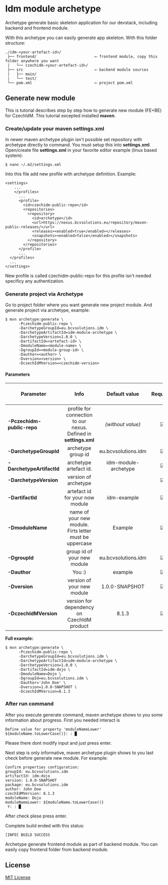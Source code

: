 # Idm module archetype
Archetype generate basic skeleton application for our devstack, including backend and frontend module.

With this archetype you can easily generate app skeleton. With this folder structure:

```
./idm-<your-artefact-id>/
 ├── frontend/                          ⟵ frontend module, copy this folder anywhere you want
 |   └── czechidm-<your-artefact-id>/
 ├── src                                ⟵ backend module sources
 |   ├── main/
 |   └── test/
 └── pom.xml                            ⟵ project pom.xml
```

## Generate new module
This is tutorial describes step by step how to generate new module (FE+BE) for CzechIdM. This tutorial excepted installed **maven**.

### Create/update your maven settings.xml

In newer maven archetype plugin isn't possible set repository with archetype directly to command. You must setup this into **settings.xml**. Open/create file **settings.xml** in your favorite editor example (linux based system):

``$ nano ~/.m2/settings.xml``

Into this file add new profile with archetype definition. Example:

```
<settings>
    ...
    </profiles>
      ...
      <profile>
        <id>czechidm-public-repo</id>
        <repositories>
          <repository>
            <id>archetype</id>
            <url>https://nexus.bcvsolutions.eu/repository/maven-public-releases/</url>
            <releases><enabled>true</enabled></releases>
            <snapshots><enabled>false</enabled></snapshots>
          </repository>
        </repositories>
      </profile>
      ...
  </profiles>
  ...
</settings>

```

New profile is called czechidm-public-repo for this profile isn't needed specificy any authentization.

### Generate project via Archetype

Go to project folder where you want generate new project module. And generate project via archetype, example:

```
$ mvn archetype:generate \
      -Pczechidm-public-repo \
      -DarchetypeGroupId=eu.bcvsolutions.idm \
      -DarchetypeArtifactId=idm-module-archetype \
      -DarchetypeVersion=1.0.0 \
      -DartifactId=<artefact-id> \
      -DmoduleName=<module-name> \
      -DgroupId=<module-group-id> \
      -Dauthor=<author> \
      -Dversion=<version> \
      -DczechIdMVersion=<czechidm-version>
```
#### Parameters

| Parameter   |      Info      |      Default value      |      Required     |      You can modify     |
|----------|:-------------:|:-------------:|:-------------:|:-------------:|
| **-Pczechidm-public-repo** | profile for connection to our nexus. Defined in **settings.xml**  | *(without value)* | ☑ | ☐ |
| **-DarchetypeGroupId** |  archetype group id  | eu.bcvsolutions.idm  | ☑  | ☐ |
| **-DarchetypeArtifactId**  |  archetype artefact id.  | idm-module-archetype  | ☑  | ☐ |
| **-DarchetypeVersion**   | version of archetype  |   | ☑  | ☑ |
| **-DartifactId**   | artefact id for your now module  | idm-example  | ☑  | ☑ |
| **-DmoduleName**   | name of your new module. Firts letter must be uppercase  | Example  | ☑  | ☑ |
| **-DgroupId**   | group id of your new module  | eu.bcvsolutions.idm  | ☑  | ☑ |
| **-Dauthor**   | You :)  | example  |  ☑ | ☑ |
| **-Dversion**   | version of your new module  | 1.0.0-SNAPSHOT  | ☑  | ☑ |
| **-DczechIdMVersion**   | version for dependency on CzechIdM product   | 8.1.3  | ☑ | ☑  |

**Full example:**

```
$ mvn archetype:generate \
      -Pczechidm-public-repo \
      -DarchetypeGroupId=eu.bcvsolutions.idm \
      -DarchetypeArtifactId=idm-module-archetype \
      -DarchetypeVersion=1.0.0 \
      -DartifactId=idm-dojo \
      -DmoduleName=Dojo \
      -DgroupId=eu.bcvsolutions.idm \
      -Dauthor='John Doe' \
      -Dversion=1.0.0-SNAPSHOT \
      -DczechIdMVersion=8.1.3
```

### After run command

After you execute generate command, maven archetype shows to you some information about progress. First you needed interact is

``Define value for property 'moduleNameLower' ${moduleName.toLowerCase()}: : █``

Please there dont modify input and just press enter.

Next step is only informative, maven archetype plugin shows to you last check before generate new module. For example:

```
Confirm properties configuration:
groupId: eu.bcvsolutions.idm
artifactId: idm-dojo
version: 1.0.0-SNAPSHOT
package: eu.bcvsolutions.idm
author: John Doe
czechIdMVersion: 8.1.3
moduleName: Dojo
moduleNameLower: ${moduleName.toLowerCase()}
 Y: : █
```

After check plese press enter.

Complete build ended with this status:

``[INFO] BUILD SUCCESS``

Archetype generate frontend module as part of backend module. You can easily copy frontend folder from backend module.

 ## License

 [MIT License](./LICENSE)
